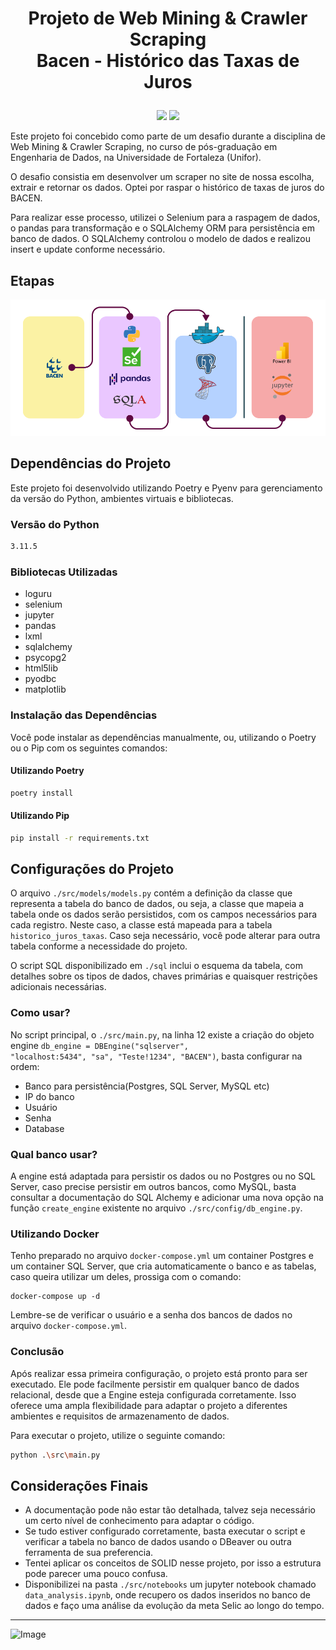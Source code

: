 # <p align="center">Projeto de Web Mining & Crawler Scraping<br>Bacen - Histórico das Taxas de Juros</p>

<p align="center">
<img src="http://img.shields.io/static/v1?label=LICENCA&message=...&color=GREEN&style=for-the-badge"/>     
<img src="http://img.shields.io/static/v1?label=STATUS&message=N/A&color=GREEN&style=for-the-badge"/>
</p>

Este projeto foi concebido como parte de um desafio durante a disciplina de Web Mining & Crawler Scraping, no curso de pós-graduação em Engenharia de Dados, na Universidade de Fortaleza (Unifor).

O desafio consistia em desenvolver um scraper no site de nossa escolha, extrair e retornar os dados. Optei por raspar o histórico de taxas de juros do BACEN.

Para realizar esse processo, utilizei o Selenium para a raspagem de dados, o pandas para transformação e o SQLAlchemy ORM para persistência em banco de dados. O SQLAlchemy controlou o modelo de dados e realizou insert e update conforme necessário.

## Etapas

![Descrição da Imagem](https://github.com/tonsatomicos/bacen-interest-rate-history/blob/main/assets/estrutura.png?raw=true)


## Dependências do Projeto

Este projeto foi desenvolvido utilizando Poetry e Pyenv para gerenciamento da versão do Python, ambientes virtuais e bibliotecas.

### Versão do Python
```bash
3.11.5
```

### Bibliotecas Utilizadas

- loguru
- selenium
- jupyter
- pandas
- lxml
- sqlalchemy
- psycopg2
- html5lib
- pyodbc
- matplotlib

### Instalação das Dependências

Você pode instalar as dependências manualmente, ou, utilizando o Poetry ou o Pip com os seguintes comandos:

#### Utilizando Poetry

```bash
poetry install
```

#### Utilizando Pip

```bash
pip install -r requirements.txt

```

## Configurações do Projeto

O arquivo <code>./src/models/models.py</code> contém a definição da classe que representa a tabela do banco de dados, ou seja, a classe que mapeia a tabela onde os dados serão persistidos, com os campos necessários para cada registro. Neste caso, a classe está mapeada para a tabela <code>historico_juros_taxas</code>. Caso seja necessário, você pode alterar para outra tabela conforme a necessidade do projeto.

O script SQL disponibilizado em <code>./sql</code> inclui o esquema da tabela, com detalhes sobre os tipos de dados, chaves primárias e quaisquer restrições adicionais necessárias.

### Como usar?

No script principal, o <code>./src/main.py</code>, na linha 12 existe a criação do objeto engine <code>db_engine = DBEngine("sqlserver", "localhost:5434", "sa", "Teste!1234", "BACEN")</code>, basta configurar na ordem:

- Banco para persistência(Postgres, SQL Server, MySQL etc)
- IP do banco
- Usuário
- Senha
- Database

### Qual banco usar?

A engine está adaptada para persistir os dados ou no Postgres ou no SQL Server, caso precise persistir em outros bancos, como MySQL, basta consultar a documentação do SQL Alchemy e adicionar uma nova opção na função <code>create_engine</code> existente no arquivo <code>./src/config/db_engine.py</code>.

### Utilizando Docker

Tenho preparado no arquivo <code>docker-compose.yml</code> um container Postgres e um container SQL Server, que cria automaticamente o banco e as tabelas, caso queira utilizar um deles, prossiga com o comando:
<pre><code>docker-compose up -d</code></pre>

Lembre-se de verificar o usuário e a senha dos bancos de dados no arquivo <code>docker-compose.yml</code>.

### Conclusão

Após realizar essa primeira configuração, o projeto está pronto para ser executado. Ele pode facilmente persistir em qualquer banco de dados relacional, desde que a Engine esteja configurada corretamente. Isso oferece uma ampla flexibilidade para adaptar o projeto a diferentes ambientes e requisitos de armazenamento de dados.

Para executar o projeto, utilize o seguinte comando:

```bash
python .\src\main.py
```
</p>

## Considerações Finais

- A documentação pode não estar tão detalhada, talvez seja necessário um certo nível de conhecimento para adaptar o código.
- Se tudo estiver configurado corretamente, basta executar o script e verificar a tabela no banco de dados usando o DBeaver ou outra ferramenta de sua preferencia.
- Tentei aplicar os conceitos de SOLID nesse projeto, por isso a estrutura pode parecer uma pouco confusa.
- Disponibilizei na pasta <code>./src/notebooks</code> um jupyter notebook chamado <code>data_analysis.ipynb</code>, onde recupero os dados inseridos no banco de dados e faço uma análise da evolução da meta Selic ao longo do tempo.
<hr>

![Image](https://i.imgur.com/p4vnGAN.gif)
